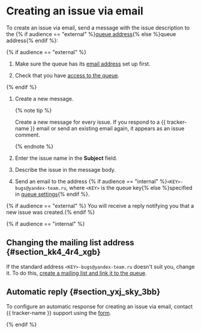 # Creating an issue via email

To create an issue via email, send a message with the issue description to the {% if audience == "external" %}[queue address](../manager/queue-mail.md){% else %}queue address{% endif %}:

{% if audience == "external" %}

1. Make sure the queue has its [email address](../manager/queue-mail.md#section_gwv_hqb_hgb) set up first.

1. Check that you have [access to the queue](../manager/queue-access.md).

{% endif %}

1. Create a new message.

    {% note tip %}

    Create a new message for every issue. If you respond to a {{ tracker-name }} email or send an existing email again, it appears as an issue comment.

    {% endnote %}

1. Enter the issue name in the **Subject** field.

1. Describe the issue in the message body.

1. Send an email to the address {% if audience == "internal" %}`<KEY>-bugs@yandex-team.ru`, where `<KEY>` is the queue key{% else %}specified in [queue settings](../manager/queue-mail.md#section_gwv_hqb_hgb){% endif %}.

{% if audience == "external" %} You will receive a reply notifying you that a new issue was created.{% endif %}

{% if audience == "internal" %}

## Changing the mailing list address {#section_kk4_4r4_xgb}

If the standard address `<KEY>-bugs@yandex-team.ru` doesn't suit you, change it. To do this, [create a mailing list and link it to the queue](../manager/queue-mail.md).

## Automatic reply {#section_yxj_sky_3bb}

To configure an automatic response for creating an issue via email, contact {{ tracker-name }} support using the [form](../manager/queue-mail.md#feedback_support_ya).

{% endif %}

